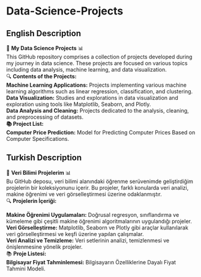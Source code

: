 # Data-Science-Projects

## English Description
🚀 **My Data Science Projects** 📊  
This GitHub repository comprises a collection of projects developed during my journey in data science. These projects are focused on various topics including data analysis, machine learning, and data visualization.  
🔍 **Contents of the Projects:**  
**Machine Learning Applications:** Projects implementing various machine learning algorithms such as linear regression, classification, and clustering.  
**Data Visualization:** Studies and explorations in data visualization and exploration using tools like Matplotlib, Seaborn, and Plotly.  
**Data Analysis and Cleaning:** Projects dedicated to the analysis, cleaning, and preprocessing of datasets.  
**📚 Project List:**  
**Computer Price Prediction:** Model for Predicting Computer Prices Based on Computer Specifications.

## Turkish Description
🚀 **Veri Bilimi Projelerim** 📊   
Bu GitHub deposu, veri bilimi alanındaki öğrenme serüvenimde geliştirdiğim projelerin bir koleksiyonunu içerir. Bu projeler, farklı konularda veri analizi, makine öğrenimi ve veri görselleştirmesi üzerine odaklanmıştır.  
🔍 **Projelerin İçeriği:**

**Makine Öğrenimi Uygulamaları:** Doğrusal regresyon, sınıflandırma ve kümeleme gibi çeşitli makine öğrenimi algoritmalarının uygulandığı projeler.  
**Veri Görselleştirme:** Matplotlib, Seaborn ve Plotly gibi araçlar kullanılarak veri görselleştirmesi ve keşfi üzerine yapılan çalışmalar.  
**Veri Analizi ve Temizleme:** Veri setlerinin analizi, temizlenmesi ve önişlenmesine yönelik projeler.  
📚 **Proje Listesi:**  
**Bilgisayar Fiyat Tahminlemesi:** Bilgisayarın Özelliklerine Dayalı Fiyat Tahmini Modeli.


